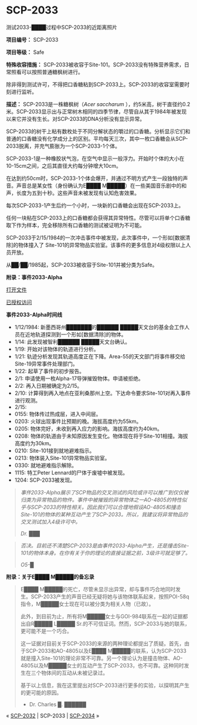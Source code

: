 # SCP-2033
                        




测试2033-████过程中SCP-2033的近距离照片



**项目编号：** SCP-2033

**项目等级：** Safe

**特殊收容措施：** SCP-2033被收容于Site-101。SCP-2033没有特殊营养需求，日常照看可以按照普通糖枫树进行。

除非得到测试许可，不得把口香糖粘到SCP-2033上。SCP-2033的收容室需要时刻进行监听。

**描述：** SCP-2033是一株糖枫树（*Acer saccharum* ），约5米高，树干直径约0.2米。SCP-2033显示出与正常树木相同的四季节律，尽管自从其于1984年被发现以来它并没有生长。对SCP-2033的DNA分析没有显示异常。

SCP-2033的树干上粘有数枚处于不同分解状态的嚼过的口香糖。分析显示它们和普通的口香糖没有化学成分上的区别。平均每天三次，其中一枚口香糖会从SCP-2033脱离，并充气膨胀为一个SCP-2033-1个体。

SCP-2033-1是一种橡胶状气泡，在空气中显示一般浮力。开始时个体的大小在10-15cm之间，之后其直径大约每分钟增大10cm。

在达到约50cm时，SCP-2033-1个体会爆开，并通过不明方式产生一段独特的声音。声音总是某女性（身份确认为E████ M█████）在一些美国音乐剧中的和声，长度为五到十秒。这些声音未被发现有认知危害效果。

每次SCP-2033-1产生后约一个小时，一块新的口香糖会出现在SCP-2033上。

任何一块粘在SCP-2033上的口香糖都会获得其异常特性。尽管可以将单个口香糖取下作为样本，完全移除所有口香糖的测试被证明为不可能。

SCP-2033于2/15/1984的一次冲击事件中被发现，此次事件中，一个形如[数据清除]的物体撞入了 Site-101的异常物品实验室。该事件的更多信息对4级权限以上人员开放。

从██/██/1985起，SCP-2033被收容于Site-101并被分类为Safe。

**附录：事件2033-Alpha** 


<a shape='rect' class='collapsible-block-link' href='javascript:;'>&#25171;&#24320;&#25991;&#20214;</a>

<a shape='rect' class='collapsible-block-link' href='javascript:;'>&#24050;&#25480;&#26435;&#35775;&#38382;</a>

**事件2033-Alpha时间线** 

- 1/12/1984: 新墨西哥州███████的██████ █████天文台的基金会工作人员在近地轨道探测到一个形如[数据清除]的物体。
- 1/14: 此发现被智利██████ █████天文台确认。
- 1/19: 开始对该物体的轨道进行分析。
- 1/21: 轨迹分析发现其轨道高度正在下降。Area-55的天文部门将事件移交给Site-19异常事件处理部门。
- 1/22: 起草了事件的初步报告。
- 2/1: 申请使用一枚Alpha-17导弹摧毁物体。申请被拒绝。
- 2/2: 再入日期被确定为2/15。
- 2/10: 计算得到再入地点在亚利桑那州上空。下达命令要求Site-101对再入事件进行观测。
- 2/15:
- 0155: 物体传过热成层，进入中间层。
- 0203: 火球出现事件比预期的晚。海拔高度约为55km。
- 0205: 物体完好，未收到再入应力的影响。海拔高度约为40km。
- 0208: 物体的轨道由于未知原因发生变化。物体现在将于Site-101相撞。海拔高度约为30km。
- 0210: Site-101接到就地避难指示。
- 0213: 物体装入Site-101异常物品实验室。
- 0330: 就地避难指示解除。
- 1115: 特工Peter Lennard的尸体于废墟中被发现。
- 1204: SCP-2033被发现。




> *事件2033-Alpha展示了SCP物品的交叉测试的风险或许可以推广到仅仅被归类为异常物品的物件。事件中被摧毁的异常物体之一AO-4805的特性似乎与SCP-2033的特性相关。因此我们可以合理地假设AO-4805和撞击Site-101的物体的某种互动产生了SCP-2033。所以，我建议将异常物品的交叉测试加入4级许可中。* 
> 
> *Dr. ███* 
> 


> *否决。目前还不清楚SCP-2033是由事件2033-Alpha产生，还是撞击Site-101的物体本身。在你有关于你的理论的直接证据之前，3级许可就足够了。* 
> 
> *O5-█* 
> 




**附录：关于E████ M█████的备忘录** 


> E████ M█████的死亡，尽管未显示出异常，却与事件巧合地同时发生。SCP-2033产生的声音已经无疑将她与该物体联系起来，按照POI-58q指令，M█████女士现在可以被分类为相关人物（已故）。
> 
> 此外，到目前为止，所有将M█████女士与GOI-984联系在一起的证据都出自R█████ L█████ Sr.的不可信证词。然而，SCP-2033与她的联系，更可能不是一个巧合。
> 
> 这一证据对目前关于SCP-2033的来源的两种理论都提出了质疑。首先，由于SCP-2033和AO-4805以及E████ M█████的联系，认为SCP-2033就是撞入Site-101的理论非常不可靠。另一个理论认为是撞击物体、AO-4805以及M█████女士的互动产生了SCP-2033，也不可靠。这种同时发生在三个物体间的互动从未被记录过。
> 
> 基于以上信息，我在这里提出对SCP-2033进行更多的实验，以探明其产生的更可能的原因。
> 
> - Dr. Charles █. ██████
> 



« [SCP-2032](/scp-2032) | SCP-2033 | [SCP-2034](/scp-2034) »





                    